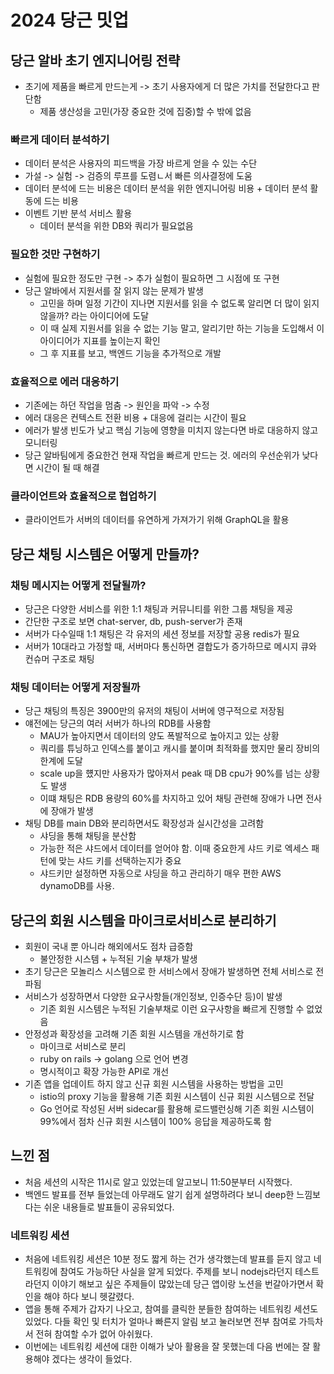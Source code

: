 # 2024 당근 밋업

## 당근 알바 초기 엔지니어링 전략

- 초기에 제품을 빠르게 만드는게 -> 초기 사용자에게 더 많은 가치를 전달한다고 판단함
  - 제품 생산성을 고민(가장 중요한 것에 집중)할 수 밖에 없음

### 빠르게 데이터 분석하기

- 데이터 분석은 사용자의 피드백을 가장 바르게 얻을 수 있는 수단
- 가설 -> 실험 -> 검증의 루프를 도렴ㄴ서 빠른 의사결정에 도움
- 데이터 분석에 드는 비용은 데이터 분석을 위한 엔지니어링 비용 + 데이터 분석 활동에 드는 비용
- 이벤트 기반 분석 서비스 활용
  - 데이터 분석을 위한 DB와 쿼리가 필요없음

### 필요한 것만 구현하기

- 실험에 필요한 정도만 구현 -> 추가 실험이 필요하면 그 시점에 또 구현
- 당근 알바에서 지원서를 잘 읽지 않는 문제가 발생
  - 고민을 하며 일정 기간이 지나면 지원서를 읽을 수 없도록 알리면 더 많이 읽지 않을까? 라는 아이디어에 도달
  - 이 때 실제 지원서를 읽을 수 없는 기능 말고, 알리기만 하는 기능을 도입해서 이 아이디어가 지표를 높이는지 확인
  - 그 후 지표를 보고, 백엔드 기능을 추가적으로 개발

### 효율적으로 에러 대응하기

- 기존에는 하던 작업을 멈춤 -> 원인을 파악 -> 수정
- 에러 대응은 컨텍스트 전환 비용 + 대응에 걸리는 시간이 필요
- 에러가 발생 빈도가 낮고 핵심 기능에 영향을 미치지 않는다면 바로 대응하지 않고 모니터링
- 당근 알바팀에게 중요한건 현재 작업을 빠르게 만드는 것. 에러의 우선순위가 낮다면 시간이 될 때 해결

### 클라이언트와 효율적으로 협업하기

- 클라이언트가 서버의 데이터를 유연하게 가져가기 위해 GraphQL을 활용

## 당근 채팅 시스템은 어떻게 만들까?

### 채팅 메시지는 어떻게 전달될까?

- 당근은 다양한 서비스를 위한 1:1 채팅과 커뮤니티를 위한 그룹 채팅을 제공
- 간단한 구조로 보면 chat-server, db, push-server가 존재
- 서버가 다수일때 1:1 채팅은 각 유저의 세션 정보를 저장할 공용 redis가 필요
- 서버가 10대라고 가정할 때, 서버마다 통신하면 결합도가 증가하므로 메시지 큐와 컨슈머 구조로 채팅

### 채팅 데이터는 어떻게 저장될까

- 당근 채팅의 특징은 3900만의 유저의 채팅이 서버에 영구적으로 저장됨
- 얘전에는 당근의 여러 서버가 하나의 RDB를 사용함
  - MAU가 높아지면서 데이터의 양도 폭발적으로 높아지고 있는 상황
  - 쿼리를 튜닝하고 인덱스를 붙이고 캐시를 붙이며 최적화를 했지만 물리 장비의 한계에 도달
  - scale up을 헀지만 사용자가 많아져서 peak 때 DB cpu가 90%를 넘는 상황도 발생
  - 이떄 채팅은 RDB 용량의 60%를 차지하고 있어 채팅 관련해 장애가 나면 전사에 장애가 발생
- 채팅 DB를 main DB와 분리하면서도 확장성과 실시간성을 고려함
  - 샤딩을 통해 채팅을 분산함
  - 가능한 적은 샤드에서 데이터를 얻어야 함. 이때 중요한게 샤드 키로 엑세스 패턴에 맞는 샤드 키를 선택하는지가 중요
  - 샤드키만 설정하면 자동으로 샤딩을 하고 관리하기 매우 편한 AWS dynamoDB를 사용.

## 당근의 회원 시스템을 마이크로서비스로 분리하기

- 회원이 국내 뿐 아니라 해외에서도 점차 급증함
  - 불안정한 시스템 + 누적된 기술 부채가 발생
- 초기 당근은 모놀리스 시스템으로 한 서비스에서 장애가 발생하면 전체 서비스로 전파됨
- 서비스가 성장하면서 다양한 요구사항들(개인정보, 인증수단 등)이 발생
  - 기존 회원 시스템은 누적된 기술부채로 이런 요구사항을 빠르게 진행할 수 없었음
- 안정성과 확장성을 고려해 기존 회원 시스템을 개선하기로 함
  - 마이크로 서비스로 분리
  - ruby on rails -> golang 으로 언어 변경
  - 명시적이고 확장 가능한 API로 개선
- 기존 앱을 업데이트 하지 않고 신규 회원 시스템을 사용하는 방법을 고민
  - istio의 proxy 기능을 활용해 기존 회원 시스템이 신규 회원 시스템으로 전달
  - Go 언어로 작성된 서버 sidecar를 활용해 로드밸런싱해 기존 회원 시스템이 99%에서 점차 신규 회원 시스템이 100% 응답을 제공하도록 함

## 느낀 점

- 처음 세션의 시작은 11시로 알고 있었는데 알고보니 11:50분부터 시작했다.
- 백엔드 발표를 전부 들었는데 아무래도 알기 쉽게 설명하려다 보니 deep한 느낌보다는 쉬운 내용들로 발표들이 공유되었다.

### 네트워킹 세션

- 처음에 네트워킹 세션은 10분 정도 짧게 하는 건가 생각했는데 발표를 듣지 않고 네트워킹에 참여도 가능하단 사실을 알게 되었다. 주제를 보니 nodejs라던지 테스트라던지 이야기 해보고 싶은 주제들이 많았는데 당근 앱이랑 노션을 번갈아가면서 확인을 해야 하다 보니 헷갈렸다.
- 앱을 통해 주제가 갑자기 나오고, 참여를 클릭한 분들한 참여하는 네트워킹 세션도 있었다. 다들 확인 및 터치가 얼마나 빠른지 알림 보고 눌러보면 전부 참여로 가득차서 전혀 참여할 수가 없어 아쉬웠다.
- 이번에는 네트워킹 세션에 대한 이해가 낮아 활용을 잘 못했는데 다음 번에는 잘 활용해야 겠다는 생각이 들었다.
